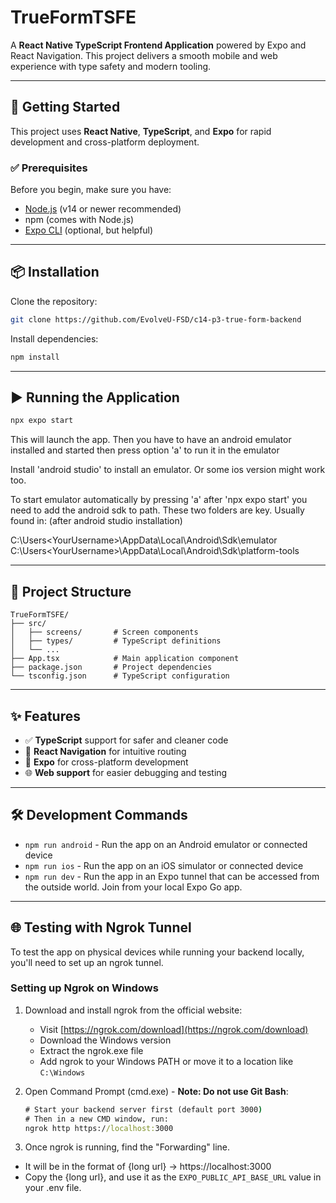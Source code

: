 # TrueFormTSFE

A **React Native TypeScript Frontend Application** powered by Expo and React Navigation. This project delivers a smooth mobile and web experience with type safety and modern tooling.

---

## 🚀 Getting Started

This project uses **React Native**, **TypeScript**, and **Expo** for rapid development and cross-platform deployment.

### ✅ Prerequisites

Before you begin, make sure you have:

- [Node.js](https://nodejs.org/) (v14 or newer recommended)
- npm (comes with Node.js)
- [Expo CLI](https://docs.expo.dev/workflow/expo-cli/) (optional, but helpful)

---

## 📦 Installation

Clone the repository:

```bash
git clone https://github.com/EvolveU-FSD/c14-p3-true-form-backend
```

Install dependencies:

```bash
npm install
```

---

## ▶️ Running the Application

```bash
npx expo start
```

This will launch the app.
Then you have to have an android emulator installed and started then press option 'a' to run it in the emulator

Install 'android studio' to install an emulator.
Or some ios version might work too.

To start emulator automatically by pressing 'a' after 'npx expo start' you need to add the android sdk to path. These two folders are key. Usually found in: (after android studio installation)

C:\Users\<YourUsername>\AppData\Local\Android\Sdk\emulator
C:\Users\<YourUsername>\AppData\Local\Android\Sdk\platform-tools


---

## 📁 Project Structure

```
TrueFormTSFE/
├── src/
│   ├── screens/       # Screen components
│   ├── types/         # TypeScript definitions
│   └── ...
├── App.tsx            # Main application component
├── package.json       # Project dependencies
└── tsconfig.json      # TypeScript configuration
```

---

## ✨ Features

- ✅ **TypeScript** support for safer and cleaner code
- 🔄 **React Navigation** for intuitive routing
- 📱 **Expo** for cross-platform development
- 🌐 **Web support** for easier debugging and testing

---

## 🛠 Development Commands

- `npm run android` - Run the app on an Android emulator or connected device
- `npm run ios` - Run the app on an iOS simulator or connected device
- `npm run dev` - Run the app in an Expo tunnel that can be accessed from the outside world. Join from your local Expo Go app.

---

## 🌐 Testing with Ngrok Tunnel

To test the app on physical devices while running your backend locally, you'll need to set up an ngrok tunnel.

### Setting up Ngrok on Windows

1. Download and install ngrok from the official website:

   - Visit [https://ngrok.com/download](https://ngrok.com/download)
   - Download the Windows version
   - Extract the ngrok.exe file
   - Add ngrok to your Windows PATH or move it to a location like `C:\Windows`

2. Open Command Prompt (cmd.exe) - **Note: Do not use Git Bash**:
   ```cmd
   # Start your backend server first (default port 3000)
   # Then in a new CMD window, run:
   ngrok http https://localhost:3000
   ```
3. Once ngrok is running, find the "Forwarding" line.

- It will be in the format of {long url} -> https://localhost:3000
- Copy the {long url}, and use it as the `EXPO_PUBLIC_API_BASE_URL` value in your .env file.
